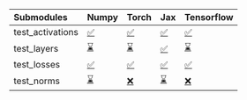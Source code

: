 | Submodules       | Numpy                                                                                                                           | Torch                                                                                                                           | Jax                                                                                                                             | Tensorflow                                                                                                                      |
|:-----------------|:--------------------------------------------------------------------------------------------------------------------------------|:--------------------------------------------------------------------------------------------------------------------------------|:--------------------------------------------------------------------------------------------------------------------------------|:--------------------------------------------------------------------------------------------------------------------------------|
| test_activations | <a href="https://github.com/unifyai/ivy/runs/8011628893?check_suite_focus=true" rel="noopener noreferrer" target="_blank">✅</a> | <a href="https://github.com/unifyai/ivy/runs/8011629396?check_suite_focus=true" rel="noopener noreferrer" target="_blank">✅</a> | <a href="https://github.com/unifyai/ivy/runs/8011629933?check_suite_focus=true" rel="noopener noreferrer" target="_blank">✅</a> | <a href="https://github.com/unifyai/ivy/runs/8011630640?check_suite_focus=true" rel="noopener noreferrer" target="_blank">✅</a> |
| test_layers      | <a href="https://github.com/unifyai/ivy/runs/8011629013?check_suite_focus=true" rel="noopener noreferrer" target="_blank">⌛</a> | <a href="https://github.com/unifyai/ivy/runs/8011629567?check_suite_focus=true" rel="noopener noreferrer" target="_blank">⌛</a> | <a href="https://github.com/unifyai/ivy/runs/8011630075?check_suite_focus=true" rel="noopener noreferrer" target="_blank">✅</a> | <a href="https://github.com/unifyai/ivy/runs/8011630819?check_suite_focus=true" rel="noopener noreferrer" target="_blank">⌛</a> |
| test_losses      | <a href="https://github.com/unifyai/ivy/runs/8011629120?check_suite_focus=true" rel="noopener noreferrer" target="_blank">✅</a> | <a href="https://github.com/unifyai/ivy/runs/8011629715?check_suite_focus=true" rel="noopener noreferrer" target="_blank">✅</a> | <a href="https://github.com/unifyai/ivy/runs/8011630229?check_suite_focus=true" rel="noopener noreferrer" target="_blank">✅</a> | <a href="https://github.com/unifyai/ivy/runs/8011630972?check_suite_focus=true" rel="noopener noreferrer" target="_blank">✅</a> |
| test_norms       | <a href="https://github.com/unifyai/ivy/runs/8011629254?check_suite_focus=true" rel="noopener noreferrer" target="_blank">⌛</a> | <a href="https://github.com/unifyai/ivy/runs/8011629828?check_suite_focus=true" rel="noopener noreferrer" target="_blank">❌</a> | <a href="https://github.com/unifyai/ivy/runs/8011630487?check_suite_focus=true" rel="noopener noreferrer" target="_blank">⌛</a> | <a href="https://github.com/unifyai/ivy/runs/8011631120?check_suite_focus=true" rel="noopener noreferrer" target="_blank">❌</a> |